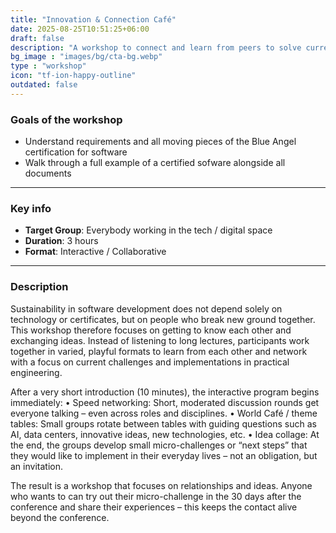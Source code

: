 ```yaml
---
title: "Innovation & Connection Café"
date: 2025-08-25T10:51:25+06:00
draft: false
description: "A workshop to connect and learn from peers to solve current engineering challenges around green software."
bg_image : "images/bg/cta-bg.webp"
type : "workshop"
icon: "tf-ion-happy-outline"
outdated: false
---
```


### Goals of the workshop

- Understand requirements and all moving pieces of the Blue Angel certification for software
- Walk through a full example of a certified sofware alongside all documents

---


### Key info
- **Target Group**: Everybody working in the tech / digital space 
- **Duration**: 3 hours
- **Format**: Interactive / Collaborative

---

### Description

Sustainability in software development does not depend solely on technology or certificates, but on people who break new ground together. This workshop therefore focuses on getting to know each other and exchanging ideas. Instead of listening to long lectures, participants work together in varied, playful formats to learn from each other and network with a focus on current challenges and implementations in practical engineering.

After a very short introduction (10 minutes), the interactive program begins immediately:
• Speed networking: Short, moderated discussion rounds get everyone talking – even across roles and disciplines.
• World Café / theme tables: Small groups rotate between tables with guiding questions such as AI, data centers, innovative ideas, new technologies, etc.
• Idea collage: At the end, the groups develop small micro-challenges or “next steps” that they would like to implement in their everyday lives – not an obligation, but an invitation.

The result is a workshop that focuses on relationships and ideas. Anyone who wants to can try out their micro-challenge in the 30 days after the conference and share their experiences – this keeps the contact alive beyond the conference.
